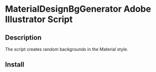 # MaterialDesignBgGenerator Adobe Illustrator Script
## Description
The script creates random backgrounds in the Material style.

## Install
